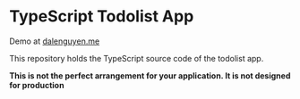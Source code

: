 # TypeScript Todolist App

Demo at [dalenguyen.me](http://dalenguyen.me/typescript/todolist/)

This repository holds the TypeScript source code of the todolist app.

**This is not the perfect arrangement for your application. It is not designed for production**
